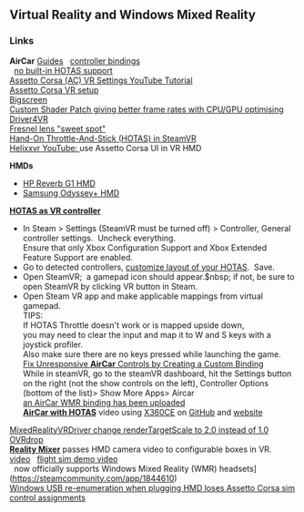 ---
---
## Virtual Reality and Windows Mixed Reality

### Links
**AirCar** [Guides](https://steamcommunity.com/app/1073390/guides/) &nbsp; [controller bindings](https://steamcommunity.com/sharedfiles/filedetails/?id=1830980067)  
  &nbsp; [no built-in HOTAS support](https://steamcommunity.com/app/1073390/discussions/0/3030299604459488650/)  
[Assetto Corsa (AC) VR Settings YouTube Tutorial](https://www.youtube.com/watch?v=D9uKWikvL2M&t=145s)  
[Assetto Corsa VR setup](pedals/#AC)  
[Bigscreen](pedals/#Bigscreen)  
[Custom Shader Patch giving better frame rates with CPU/GPU optimising](https://www.racedepartment.com/threads/cm-custom-shader-patch-giving-better-frame-rates-with-cpu-gpu-optimising.162324/)  
[Driver4VR](pedals/#Driver4VR)  
[Fresnel lens "sweet spot"](pedals/#fresnel)  
[Hand-On Throttle-And-Stick (HOTAS) in SteamVR](pedals/#HOTAS)  
[Helixxvr YouTube: ](https://www.youtube.com/watch?v=bkZCWlC7ano&t=506s) use Assetto Corsa UI in VR HMD  

**HMDs**
- [HP Reverb G1 HMD](pedals/#HP)  
- [Samsung Odyssey+ HMD](pedals/#hmd)  

**[HOTAS as VR controller](https://steamcommunity.com/app/275850/discussions/0/1636418037465132951/)**
- In Steam > Settings (SteamVR must be turned off) > Controller, General controller settings.&nbsp; Uncheck everything.  
  Ensure that only Xbox Configuration Support and Xbox Extended Feature Support are enabled.  
- Go to detected controllers, [customize layout of your HOTAS](https://steamcommunity.com/sharedfiles/filedetails/?id=1839832921).&nbsp; Save.  
- Open SteamVR;&nbsp; a gamepad icon should appear.$nbsp; if not, be sure to open SteamVR by clicking VR button in Steam.  
- Open Steam VR app and make applicable mappings from virtual gamepad.  
TIPS:  
 If HOTAS Throttle doesn't work or is mapped upside down,  
 you may need to clear the input and map it to W and S keys with a joystick profiler.  
Also make sure there are no keys pressed while launching the game.  
[Fix Unresponsive **AirCar** Controls by Creating a Custom Binding](https://steamcommunity.com/sharedfiles/filedetails/?id=1830980067)  
While in steamVR, go to the steamVR dashboard, hit the Settings button on the right (not the show controls on the left), Controller Options (bottom of the list)> Show More Apps> Aircar  
[an AirCar WMR binding has been uploaded](https://steamcommunity.com/app/1073390/discussions/0/1643170903490242441/)  
[**AirCar with HOTAS**](https://www.youtube.com/watch?v=Fblz4RqUHoM) video using [X360CE](https://steamcommunity.com/app/1073390/discussions/0/3030299604459488650/#c2290590708538946180)  on [GitHub](https://github.com/x360ce/x360ce) and [website](https://www.x360ce.com/)  

[MixedRealityVRDriver change renderTargetScale to 2.0 instead of 1.0](https://www.racedepartment.com/threads/samsung-odyssey-install.160947/post-2874030)  
[OVRdrop](pedals/#OVRdrop)  
[**Reality Mixer**](https://store.steampowered.com/app/1844610/Reality_Mixer__Mixed_Reality_for_VR_headsets/) passes HMD camera video to configurable boxes in VR. &nbsp; [video](https://www.youtube.com/watch?v=Bqvm4D2PP18)  &nbsp; [flight sim demo video](https://www.youtube.com/watch?v=FBkbTo_pSXg)  
  &nbsp; now officially supports Windows Mixed Reality (WMR) headsets](https://steamcommunity.com/app/1844610)  
[Windows USB re-enumeration when plugging HMD loses Assetto Corsa sim control assignments](pedals/#USB)  

